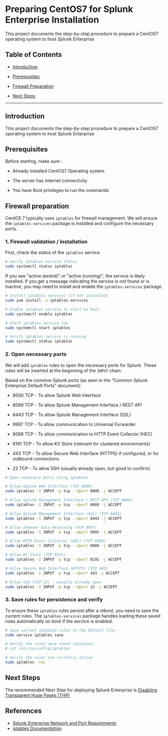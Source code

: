 # Preparing CentOS7 for Splunk Enterprise Installation

This project documents the step-by-step procedure to prepare a CentOS7 operating system to host Splunk Enterprise

## Table of Contents

* [Introduction](#introduction)

* [Prerequisites](#prerequisites)

* [Firewall Preparation](#firewall-preparation)

* [Next Steps](#next-steps)

---

## Introduction

This project documents the step-by-step procedure to prepare a CentOS7 operating system to host Splunk Enterprise

## Prerequisites

Before starting, make sure :

* Already installed CentOS7 Operating system

* The server has internet connectivity

* You have Root privileges to run the commands

## Firewall preparation

CentOS 7 typically uses `iptables` for firewall management. We will ensure the `iptables-services` package is installed and configure the necessary ports.

### 1. Firewall validation / installation

First, check the status of the `iptables` service.

```bash
# Verify iptables service status
sudo systemctl status iptables
```

If you see "active (exited)" or "active (running)", the service is likely installed. If you get a message indicating the service is not found or is inactive, you may need to install and enable the `iptables-services` package.

```bash
# Install iptables-services (if not installed)
sudo yum install -y iptables-services

# Enable iptables service to start on boot
sudo systemctl enable iptables

# Start iptables service now
sudo systemctl start iptables

# Verify iptables service is running
sudo systemctl status iptables
```

### 2. Open necessary ports

We will add `iptables` rules to open the necessary ports for Splunk. These rules will be inserted at the beginning of the `INPUT` chain.

Based on the common Splunk ports (as seen in the "Common Splunk Enterprise Default Ports" document):

* 8000 TCP - To allow Splunk Web Interface

* 8089 TCP - To allow Splunk Management Interface / REST API
  
* 8443 TCP - To allow Splunk Management Interface (SSL)

* 9997 TCP - To allow communication to Universal Forwarder

* 8088 TCP - To allow communication to HTTP Event Collector (HEC)

* 8191 TCP - To allow KV Store (relevant for clustered environments)

* 443 TCP - To allow Secure Web Interface (HTTPS) if configured, or for outbound connections

* 22 TCP - To allow SSH (usually already open, but good to confirm)

```bash
# Open necessary ports using iptables

# Allow Splunk Web Interface (TCP 8000)
sudo iptables -I INPUT -p tcp --dport 8000 -j ACCEPT

# Allow Splunk Management Interface / REST API (TCP 8089)
sudo iptables -I INPUT -p tcp --dport 8089 -j ACCEPT

# Allow Splunk Management Interface (SSL) (TCP 8443)
sudo iptables -I INPUT -p tcp --dport 8443 -j ACCEPT

# Allow Indexer Data Receiving (TCP 9997)
sudo iptables -I INPUT -p tcp --dport 9997 -j ACCEPT

# Allow HTTP Event Collector (HEC) (TCP 8088)
sudo iptables -I INPUT -p tcp --dport 8088 -j ACCEPT

# Allow KV Store (TCP 8191)
sudo iptables -I INPUT -p tcp --dport 8191 -j ACCEPT

# Allow Secure Web Interface (HTTPS) (TCP 443)
sudo iptables -I INPUT -p tcp --dport 443 -j ACCEPT

# Allow SSH (TCP 22) - Usually already open
sudo iptables -I INPUT -p tcp --dport 22 -j ACCEPT
```

### 3. Save rules for persistence and verify

To ensure these `iptables` rules persist after a reboot, you need to save the current rules. The `iptables-services` package handles loading these saved rules automatically on boot if the service is enabled.

```bash
# Save current iptables rules to the default file
sudo service iptables save

# Verify the rules were saved (optional)
# cat /etc/sysconfig/iptables

# Verify the rules are currently active
sudo iptables -nvL
```

## Next Steps

The recommended Next Step for deploying Splunk Enterprise is [Disabling Transparent Huge Pages (THP)](https://github.com/splunkcep/splunk_platform/blob/main/OS_preparation/Disable_THP_EN.md)

## References

- [Splunk Enterprise Network and Port Requirements](https://docs.splunk.com/Documentation/Splunk/9.4.1/InheritedDeployment/Ports)
- [iptables Documentation](https://linux.die.net/man/8/iptables)
